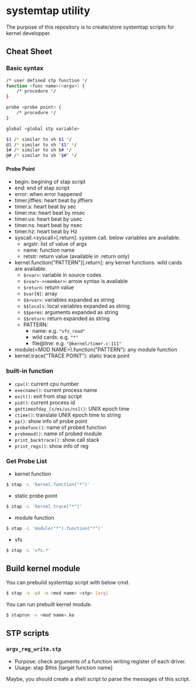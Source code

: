 # systemtap utility

The purpose of this repository is to create/store systemtap scripts for kernel developper.

## Cheat Sheet
### Basic syntax

```sh
/* user defined stp function */
function <func name>(<argv>) {
	/* procedure */
}

probe <probe point> {
	/* procedure */
}

global <global stp variable>

$1 /* similar to sh $1 */
@1 /* similar to sh "$1" */
$# /* similar to sh $# */
@# /* similar to sh "$#" */
```

#### Probe Point

- begin: begining of stap script
- end: end of stap script
- error: when error happened
- timer.jiffies: heart beat by jiffiers
- timer.s: heart beat by sec
- timer.ms: heart beat by msec
- timer.us: heart beat by usec
- timer.ns: heart beat by nsec
- timer.hz: heart beat by Hz
- syscall.\<syscall\>[.return]: system call. below variables are available.
  - argstr: list of value of args
  - name: function name
  - retstr: return value (available in .return only)
- kernel.function("PATTERN")[.return]: any kernel functions. wild cards are available.
  - `$<var>`: variable in source codes
  - `$<var>-><member>`: arrow syntax is available
  - `$return`: return value
  - `$var[N]`: array
  - `$$<var>`: variables expanded as string
  - `$$locals`: local variables expanded as string
  - `$$perms`: arguments expanded as string
  - `$$return`: return expanded as string
  - PATTERN:
    - name: e.g. `"vfs_read"`
    - wild cards: e.g. `"*"`
    - file@line: e.g. `"@kernel/timer.c:111"`
- module(\<MOD NAME\>).function("PATTERN"): any module function
- kernel.trace("TRACE POINT"): static trace point

### built-in function

- `cpu()`: current cpu number
- `execname()`: current process name
- `exit()`: exit from stap script
- `pid()`: current process id
- `gettimeofday_[s/ms/us/ns]()`: UNIX epoch time
- `ctime()`: translate UNIX epoch time to string
- `pp()`: show info of probe point
- `probefunc()`: name of probed function
- `probemod()`: name of probed module
- `print_backtrace()`: show call stack
- `print_regs()`: show info of reg

### Get Probe List

- kernel function

```sh
$ stap -L 'kernel.function("*")'
```

- static probe point

```sh
$ stap -L 'kernel.trace("*")'
```

- module function

```sh
$ stap -L 'module("*").function("*")'
```

- vfs

```sh
$ stap -L 'vfs.*'
```

## Build kernel module

You can prebuild systemtap script with below cmd.

```sh
$ stap -v -p4 -m <mod name> <stp> [arg]
```

You can run prebuilt kernel module.

```sh
$ staprun -v <mod name>.ko
```

## STP scripts

### `argv_reg_write.stp`

- Purpose: check arguments of a function writing register of each driver.
- Usage: stap $this [target function name]

Maybe, you should create a shell script to parse the messages of this script.
